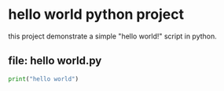 # hello world python project

this project demonstrate a simple "hello world!" script in python.

## file: hello world.py

``` python
print("hello world")
